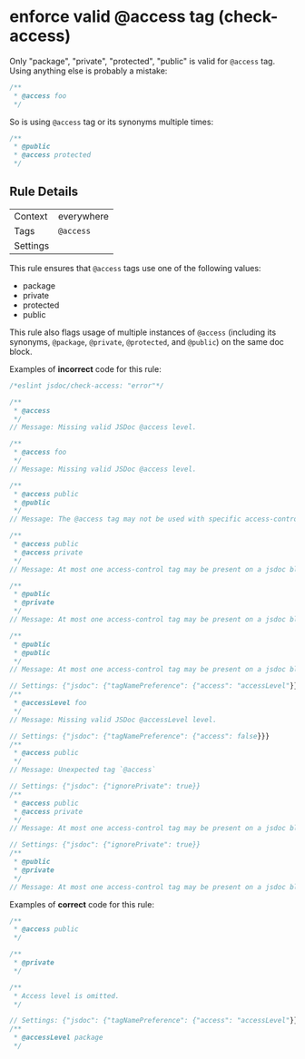 # enforce valid @access tag (check-access)

Only "package", "private", "protected", "public" is valid for `@access` tag. Using anything else is probably a mistake:

```js
/**
 * @access foo
 */
```

So is using `@access` tag or its synonyms multiple times:

```js
/**
 * @public
 * @access protected
 */
```

## Rule Details

|||
|---|---|
|Context|everywhere|
|Tags|`@access`|
|Settings||

This rule ensures that `@access` tags use one of the following values:

- package
- private
- protected
- public

This rule also flags usage of multiple instances of `@access` (including its synonyms, `@package`, `@private`, `@protected`, and `@public`) on the same doc block.

Examples of **incorrect** code for this rule:

```js
/*eslint jsdoc/check-access: "error"*/

/**
 * @access
 */
// Message: Missing valid JSDoc @access level.

/**
 * @access foo
 */
// Message: Missing valid JSDoc @access level.

/**
 * @access public
 * @public
 */
// Message: The @access tag may not be used with specific access-control tags (@package, @private, @protected, or @public).

/**
 * @access public
 * @access private
 */
// Message: At most one access-control tag may be present on a jsdoc block.

/**
 * @public
 * @private
 */
// Message: At most one access-control tag may be present on a jsdoc block.

/**
 * @public
 * @public
 */
// Message: At most one access-control tag may be present on a jsdoc block.

// Settings: {"jsdoc": {"tagNamePreference": {"access": "accessLevel"}}}
/**
 * @accessLevel foo
 */
// Message: Missing valid JSDoc @accessLevel level.

// Settings: {"jsdoc": {"tagNamePreference": {"access": false}}}
/**
 * @access public
 */
// Message: Unexpected tag `@access`

// Settings: {"jsdoc": {"ignorePrivate": true}}
/**
 * @access public
 * @access private
 */
// Message: At most one access-control tag may be present on a jsdoc block.

// Settings: {"jsdoc": {"ignorePrivate": true}}
/**
 * @public
 * @private
 */
// Message: At most one access-control tag may be present on a jsdoc block.
```

Examples of **correct** code for this rule:

```js
/**
 * @access public
 */

/**
 * @private
 */

/**
 * Access level is omitted.
 */

// Settings: {"jsdoc": {"tagNamePreference": {"access": "accessLevel"}}}
/**
 * @accessLevel package
 */
```
